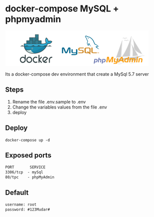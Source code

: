 # docker-compose MySQL + phpmyadmin



![banner](./media/banner.png)


Its a docker-compose dev environment that create a MySql 5.7 server

## Steps
1. Rename the file .env.sample to .env
2. Change the variables values from the file .env
3. deploy

## Deploy
```shell
docker-compose up -d
``` 

## Exposed ports
```shell
PORT       SERVICE
3306/tcp  - mySql
80/tpc    - phpMyAdmin
```

## Default
```shell
username: root
password: #123Mudar#
```